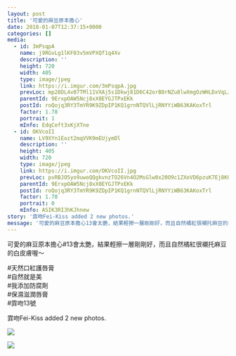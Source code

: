 ```yaml
---
layout: post
title: '可愛的麻豆原本擔心' 
date: 2018-01-07T12:37:15+0000 
categories: [] 
media:
  - id: 3mPsqpA
    name: j9RGvLg1lKF03v5mVPXQf1q4Xv
    description: ''   
    height: 720
    width: 405
    type: image/jpeg
    link: https://i.imgur.com/3mPsqpA.jpg
    prevLoc: mp28DL4v07TMl11VXAj5s1Dkwj81D6C42orB8rNZu8lwXmgOzWHLDxVqLJLEcOm27Dw54Mhx5wlOM1z9cJV8gwJAJBtrvvgDxpGRSylOEqK0PAfNoNyAMEgkF6A1Gn9rgxsRz867k9Nxcqk3PWrD68tLnZxjpV7vs9QglXwwYvSOoZ014rr7hZOG9BZwGQsRO8gDp2wNsqoBAkln0VUNz2V2MJJMI1pBjB0poniXNPM1WzM6Igk2Mzq2WntqoBxkZ1Av
    parentId: 9ErxpOAW5Ncj8xX0EYGJTPxEKk
    postId: roQojq3RY3TmYR9K9ZDpIP1KQ1grnNTQVlLjRNYYiWB63KAKoxTrl
    factor: 1.78
    portrait: 1
    mInfo: EdqCeft3xKjXTne
  - id: OKVcoII
    name: LV9XYn1Eozt2mqVVK9mEUjymDl
    description: ''   
    height: 405
    width: 720
    type: image/jpeg
    link: https://i.imgur.com/OKVcoII.jpg
    prevLoc: pvRBJO5yo9uwoQQgkvnzTO26Vn4O2MsGlw0x20O9c1ZXoVD6pzuK7Ej8K0KDczko0NGwjBFKRy83MAlLSkO9YJZEMMImBwk7GGwRFwoZzmK7ZRUX23MAGqYlTQPPWExWMjcxn6K5D5QockGwyxnLW8crQOwkvnOMHmw0zZ88ODH72RVY5119T9xjM791J2sJjG95xO4qfBjBWOvJLBIBnYGZVO6RsNLGR25GDlSXoLJEZXLDiqWBRmwB2yI9RlEK4Knj
    parentId: 9ErxpOAW5Ncj8xX0EYGJTPxEKk
    postId: roQojq3RY3TmYR9K9ZDpIP1KQ1grnNTQVlLjRNYYiWB63KAKoxTrl
    factor: 1.78
    portrait: 0
    mInfo: ASIK3RI3hKJhnew
story: '霏吻Fei-Kiss added 2 new photos.'  
message: '可愛的麻豆原本擔心13會太艷，結果輕擦一層剛剛好，而且自然橘紅很襯托麻豆的白皮膚喔～    天然口紅護唇膏  自然就是美  我添加防腐劑..'  
---
```


可愛的麻豆原本擔心#13會太艷，結果輕擦一層剛剛好，而且自然橘紅很襯托麻豆的白皮膚喔～  
  
#天然口紅護唇膏  
#自然就是美  
#我添加防腐劑  
#保濕滋潤唇膏  
#霏吻13號
 
 
[//]: #story:
霏吻Fei-Kiss added 2 new photos.


[//]: #media:  
<a href="https://i.imgur.com/3mPsqpA.jpg"><img class="postImage" src="https://i.imgur.com/3mPsqpAh.jpg" />  
</a>    

<a href="https://i.imgur.com/OKVcoII.jpg"><img class="postImage" src="https://i.imgur.com/OKVcoIIh.jpg" />  
</a>   
